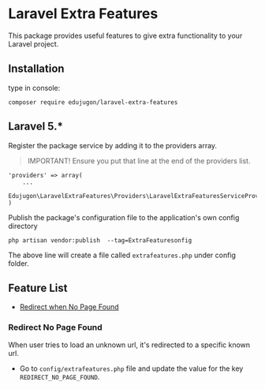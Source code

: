 # Laravel Extra Features

This package provides useful features to give extra functionality to your Laravel project.

## Installation

type in console:
```
composer require edujugon/laravel-extra-features
```

## Laravel 5.*

Register the package service by adding it to the providers array.

> IMPORTANT! Ensure you put that line at the end of the providers list.

```
'providers' => array(
    ...
    Edujugon\LaravelExtraFeatures\Providers\LaravelExtraFeaturesServiceProvider::class
)
```

Publish the package's configuration file to the application's own config directory

```
php artisan vendor:publish  --tag=ExtraFeaturesonfig
```

The above line will create a file called `extrafeatures.php` under config folder. 

## Feature List

*   [Redirect when No Page Found](https://github.com/edujugon/LaravelExtraFeatures#redirect-no-page-found)
   


### Redirect No Page Found

When user tries to load an unknown url, it's redirected to a specific known url.

* Go to `config/extrafeatures.php` file and update the value for the key `REDIRECT_NO_PAGE_FOUND`.